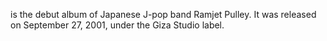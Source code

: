 is the debut album of Japanese J-pop band Ramjet Pulley. It was released on September 27, 2001, under the Giza Studio label.

